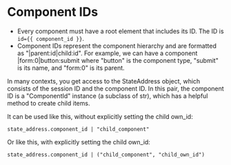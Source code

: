 # Component IDs

- Every component must have a root element that includes its ID. The ID is `id={{ component_id }}`.
- Component IDs represent the component hierarchy and are formatted as "|parent:id|child:id". For example, we can have a component |form:0|button:submit where "button" is the component type, "submit" is its name, and "form:0" is its parent.

In many contexts, you get access to the StateAddress object, which consists of the session ID and the component ID.
In this pair, the component ID is a "ComponentId" instance (a subclass of str), which has a helpful method
to create child items.

It can be used like this, without explicitly setting the child own_id:

    state_address.component_id | "child_component"

Or like this, with explicitly setting the child own_id:

    state_address.component_id | ("child_component", "child_own_id")

